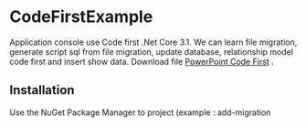 # CodeFirstExample
Application console use Code first .Net Core 3.1. We can learn file migration, generate script sql from file migration, update database, relationship model code first and insert show data. Download file [PowerPoint Code First](https://drive.google.com/file/d/1V4zfItX-hgqjU3HwjF9U8wwXQ9cD83b9/view?usp=sharing) .
## Installation
Use the NuGet Package Manager to project (example : add-migration <title>, update-database, etc). Information all about [tools](https://docs.microsoft.com/en-us/ef/core/cli/powershell)
```bash
Install-Package Microsoft.EntityFrameworkCore.Tools
```
Use the Console **dotnet ef** can be installed as either a global or local tool. Information all about [dotnet ef](https://docs.microsoft.com/en-us/ef/core/cli/dotnet) 
```bash
dotnet tool install --global dotnet-ef
```

## Usage
- Project
  - Add new file migration in project
  ```bash
     Add-migration <Title>
  ```
  - Direct update database in project
  ```bash
     Update-database
  ```
  - Remove file migration in project
  ```bash
     Remove-migration
  ```
- Global
  - Generate file migration project to script SQL
   ```bash
      dotnet ef migrations script -o <Location file generate script> <Filename.sql> -i ( Example: dotnet ef migrations script -o d:\script.sql -i ) 
  ```
## References
- [Entity Framework Core for Code First](https://entityframeworkcore.com/model-relationships)
- [Entity Framework Core Tutorial](https://www.entityframeworktutorial.net/efcore/entity-framework-core.aspx)


